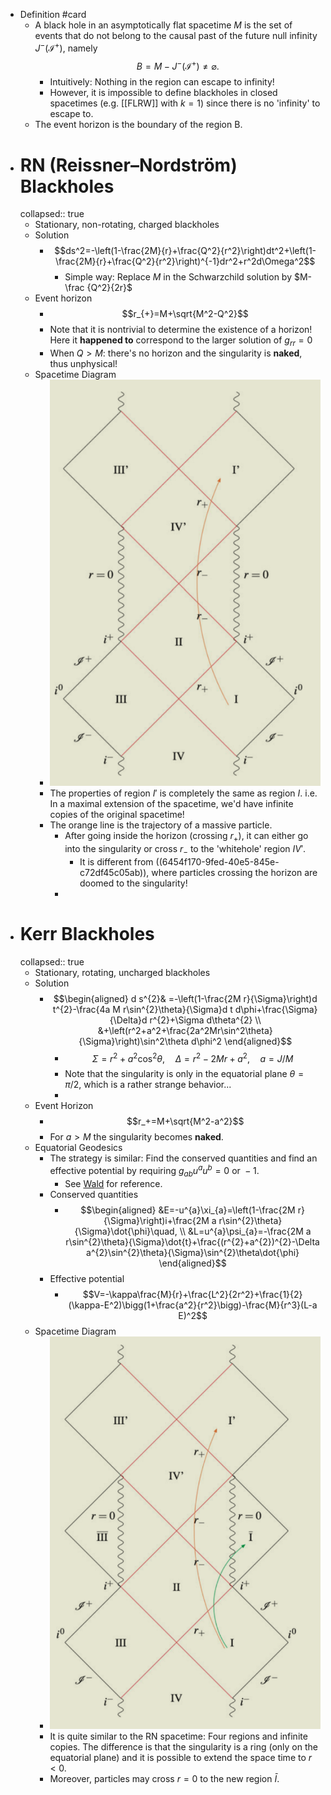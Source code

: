 - Definition #card
	- A black hole in an asymptotically flat spacetime $M$ is the set of events that do not belong to the causal past of the future null infinity $J^{-}\left(\mathscr I^{+}\right)$, namely
	  $$
	  B=M-J^{-}\left(\mathscr I^{+}\right)\neq\varnothing.
	  $$
		- Intuitively: Nothing in the region can escape to infinity!
		- However, it is impossible to define blackholes in closed spacetimes (e.g. [[FLRW]] with $k=1$) since there is no 'infinity' to escape to.
	- The event horizon is the boundary of the region B.
- # RN (Reissner–Nordström) Blackholes
  collapsed:: true
	- Stationary, non-rotating, charged blackholes
	- Solution
		- $$ds^2=-\left(1-\frac{2M}{r}+\frac{Q^2}{r^2}\right)dt^2+\left(1-\frac{2M}{r}+\frac{Q^2}{r^2}\right)^{-1}dr^2+r^2d\Omega^2$$
			- Simple way: Replace $M$ in the Schwarzchild solution by $M-\frac {Q^2}{2r}$
	- Event horizon
		- $$r_{+}=M+\sqrt{M^2-Q^2}$$
		- Note that it is nontrivial to determine the existence of a horizon! Here it **happened to** correspond to the larger solution of $g_{rr}=0$
		- When $Q>M$: there's no horizon and the singularity is **naked**, thus unphysical!
	- Spacetime Diagram
		- ![image.png](../assets/image_1684033971506_0.png)
		- The properties of region $I'$ is completely the same as region $I$. 
		  i.e. In a maximal extension of the spacetime, we'd have infinite copies of the original spacetime!
		- The orange line is the trajectory of a massive particle.
			- After going inside the horizon (crossing $r_+$), it can either go into the singularity or cross $r_-$ to the 'whitehole' region $IV'$.
				- It is different from ((6454f170-9fed-40e5-845e-c72df45c05ab)), where particles crossing the horizon are doomed to the singularity!
			-
- # Kerr Blackholes
  collapsed:: true
	- Stationary, rotating, uncharged blackholes
	- Solution
		- $$\begin{aligned}
		  d s^{2}& =-\left(1-\frac{2M r}{\Sigma}\right)d t^{2}-\frac{4a M r\sin^{2}\theta}{\Sigma}d t d\phi+\frac{\Sigma}{\Delta}d r^{2}+\Sigma d\theta^{2}  \\
		  &+\left(r^2+a^2+\frac{2a^2Mr\sin^2\theta}{\Sigma}\right)\sin^2\theta d\phi^2
		  \end{aligned}$$
			- $$\Sigma=r^2+a^2\cos^2\theta,\quad\Delta=r^2-2Mr+a^2,\quad a=J/M$$
			- Note that the singularity is only in the equatorial plane $\theta=\pi/2$, which is a rather strange behavior...
			-
	- Event Horizon
		- $$r_+=M+\sqrt{M^2-a^2}$$
		- For $a>M$ the singularity becomes **naked**.
	- Equatorial Geodesics
		- The strategy is similar: Find the conserved quantities and find an effective potential by requiring $g_{ab}u^a u^b=0 \text{ or } -1$.
			- See [Wald](((646053c7-eada-447f-b021-3640eba9d246))) for reference.
		- Conserved quantities
			- $$\begin{aligned}
			  &E=-u^{a}\xi_{a}=\left(1-\frac{2M r}{\Sigma}\right)i+\frac{2M a r\sin^{2}\theta}{\Sigma}\dot{\phi}\quad, \\
			  &L=u^{a}\psi_{a}=-\frac{2M a r\sin^{2}\theta}{\Sigma}\dot{t}+\frac{(r^{2}+a^{2})^{2}-\Delta a^{2}\sin^{2}\theta}{\Sigma}\sin^{2}\theta\dot{\phi}
			  \end{aligned}$$
		- Effective potential
			- $$V=-\kappa\frac{M}{r}+\frac{L^2}{2r^2}+\frac{1}{2}(\kappa-E^2)\bigg(1+\frac{a^2}{r^2}\bigg)-\frac{M}{r^3}(L-a E)^2$$
	- Spacetime Diagram
		- ![image.png](../assets/image_1684034193496_0.png)
		- It is quite similar to the RN spacetime: Four regions and infinite copies.
		  The difference is that the singularity is a ring (only on the equatorial plane) and it is possible to extend the space time to $r<0$.
		- Moreover, particles may cross $r=0$ to the new region $\bar I$.